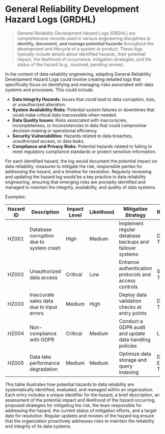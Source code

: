 # General Reliability Development Hazard Logs (GRDHL)
>
> General Reliability Development Hazard Logs (GRDHL) are comprehensive records used in various engineering disciplines to **identify, document, and manage potential hazards** throughout the development and lifecycle of a system or product. These logs typically include details about identified hazards, their potential impact, the likelihood of occurrence, mitigation strategies, and the status of the hazard (e.g., resolved, pending review).

In the context of data reliability engineering, adapting General Reliability Development Hazard Logs could involve creating detailed logs that specifically focus on identifying and managing risks associated with data systems and processes. This could include:

* **Data Integrity Hazards**: Issues that could lead to data corruption, loss, or unauthorized alteration.
* **System Availability Risks**: Potential system failures or downtimes that could make critical data inaccessible when needed.
* **Data Quality Issues**: Risks associated with inaccuracies, incompleteness, or inconsistencies in data that could compromise decision-making or operational efficiency.
* **Security Vulnerabilities**: Hazards related to data breaches, unauthorized access, or data leaks.
* **Compliance and Privacy Risks**: Potential hazards related to failing to meet regulatory compliance standards or protect sensitive information.

For each identified hazard, the log would document the potential impact on data reliability, measures to mitigate the risk, responsible parties for addressing the hazard, and a timeline for resolution. Regularly reviewing and updating the hazard log would be a key practice in data reliability engineering, ensuring that emerging risks are promptly identified and managed to maintain the integrity, availability, and quality of data systems.

Examples:

<table>
    <thead>
        <tr>
            <th>Hazard ID</th>
            <th>Description</th>
            <th>Impact Level</th>
            <th>Likelihood</th>
            <th>Mitigation Strategy</th>
            <th>Responsible</th>
            <th>Status</th>
            <th>Due Date</th>
        </tr>
    </thead>
    <tbody>
        <tr>
            <td>HZ001</td>
            <td>Database corruption due to system crash</td>
            <td>High</td>
            <td>Medium</td>
            <td>Implement regular database backups and failover systems</td>
            <td>Data Ops Team</td>
            <td>In Progress</td>
            <td>2023-03-15</td>
        </tr>
        <tr>
            <td>HZ002</td>
            <td>Unauthorized data access</td>
            <td>Critical</td>
            <td>Low</td>
            <td>Enhance authentication protocols and access controls</td>
            <td>Security Team</td>
            <td>Open</td>
            <td>2023-04-01</td>
        </tr>
        <tr>
            <td>HZ003</td>
            <td>Inaccurate sales data due to input errors</td>
            <td>Medium</td>
            <td>High</td>
            <td>Deploy data validation checks at entry points</td>
            <td>Data Quality Team</td>
            <td>Resolved</td>
            <td>2023-02-28</td>
        </tr>
        <tr>
            <td>HZ004</td>
            <td>Non-compliance with GDPR</td>
            <td>Critical</td>
            <td>Medium</td>
            <td>Conduct a GDPR audit and update data handling policies</td>
            <td>Legal Team</td>
            <td>In Progress</td>
            <td>2023-05-10</td>
        </tr>
        <tr>
            <td>HZ005</td>
            <td>Data lake performance degradation</td>
            <td>Medium</td>
            <td>Medium</td>
            <td>Optimize data storage and query indexing</td>
            <td>Data Engineering Team</td>
            <td>Open</td>
            <td>2023-04-15</td>
        </tr>
    </tbody>
</table>

This table illustrates how potential hazards to data reliability are systematically identified, evaluated, and managed within an organization. Each entry includes a unique identifier for the hazard, a brief description, an assessment of the potential impact and likelihood of the hazard occurring, proposed strategies for mitigating the risk, the team responsible for addressing the hazard, the current status of mitigation efforts, and a target date for resolution. Regular updates and reviews of the hazard log ensure that the organization proactively addresses risks to maintain the reliability and integrity of its data systems.
